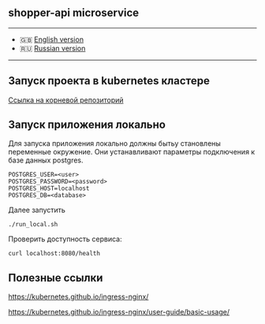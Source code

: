 ## **shopper-api** microservice

___

* 🇬🇧 [English version](https://www.github.com/arturyumaev/shopper-api/README.md)
* 🇷🇺 [Russian version](https://www.github.com/arturyumaev/shopper-api/README_rus.md)

___

## Запуск проекта в **kubernetes** кластере

[Ссылка на корневой репозиторий](https://www.github.com/arturyumaev/shopper)

## Запуск приложения локально

Для запуска приложения локально должны бытьу становлены переменные окружение. Они устанавливают параметры подключения к базе данных postgres.

```
POSTGRES_USER=<user>
POSTGRES_PASSWORD=<password>
POSTGRES_HOST=localhost
POSTGRES_DB=<database>
```

Далее запустить

```shell
./run_local.sh
```

Проверить доступность сервиса:

```shell
curl localhost:8080/health
```

## Полезные ссылки

https://kubernetes.github.io/ingress-nginx/

https://kubernetes.github.io/ingress-nginx/user-guide/basic-usage/

